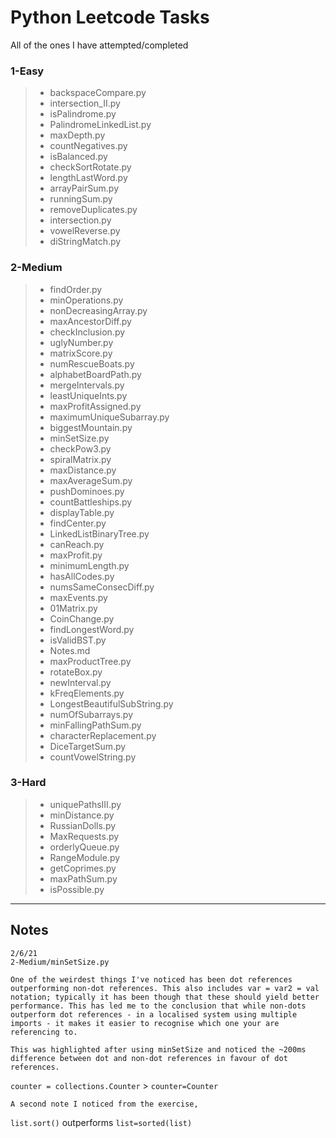 # Python Leetcode Tasks

All of the ones I have attempted/completed

### 1-Easy
> * backspaceCompare.py
> * intersection_II.py
> * isPalindrome.py
> * PalindromeLinkedList.py
> * maxDepth.py
> * countNegatives.py
> * isBalanced.py
> * checkSortRotate.py
> * lengthLastWord.py
> * arrayPairSum.py
> * runningSum.py
> * removeDuplicates.py
> * intersection.py
> * vowelReverse.py
> * diStringMatch.py
### 2-Medium
> * findOrder.py
> * minOperations.py
> * nonDecreasingArray.py
> * maxAncestorDiff.py
> * checkInclusion.py
> * uglyNumber.py
> * matrixScore.py
> * numRescueBoats.py
> * alphabetBoardPath.py
> * mergeIntervals.py
> * leastUniqueInts.py
> * maxProfitAssigned.py
> * maximumUniqueSubarray.py
> * biggestMountain.py
> * minSetSize.py
> * checkPow3.py
> * spiralMatrix.py
> * maxDistance.py
> * maxAverageSum.py
> * pushDominoes.py
> * countBattleships.py
> * displayTable.py
> * findCenter.py
> * LinkedListBinaryTree.py
> * canReach.py
> * maxProfit.py
> * minimumLength.py
> * hasAllCodes.py
> * numsSameConsecDiff.py
> * maxEvents.py
> * 01Matrix.py
> * CoinChange.py
> * findLongestWord.py
> * isValidBST.py
> * Notes.md
> * maxProductTree.py
> * rotateBox.py
> * newInterval.py
> * kFreqElements.py
> * LongestBeautifulSubString.py
> * numOfSubarrays.py
> * minFallingPathSum.py
> * characterReplacement.py
> * DiceTargetSum.py
> * countVowelString.py
### 3-Hard
> * uniquePathsIII.py
> * minDistance.py
> * RussianDolls.py
> * MaxRequests.py
> * orderlyQueue.py
> * RangeModule.py
> * getCoprimes.py
> * maxPathSum.py
> * isPossible.py

---
## Notes
~~~
2/6/21
2-Medium/minSetSize.py

One of the weirdest things I've noticed has been dot references outperforming non-dot references. This also includes var = var2 = val notation; typically it has been though that these should yield better performance. This has led me to the conclusion that while non-dots outperform dot references - in a localised system using multiple imports - it makes it easier to recognise which one your are referencing to.

This was highlighted after using minSetSize and noticed the ~200ms difference between dot and non-dot references in favour of dot references.
~~~
`counter = collections.Counter` > `counter=Counter`
~~~
A second note I noticed from the exercise,
~~~
`list.sort()` outperforms `list=sorted(list)`
